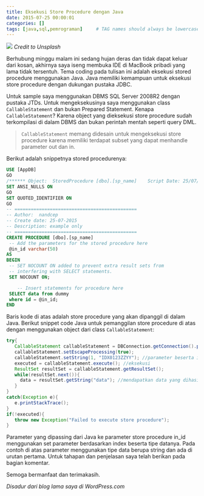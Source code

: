 ```yaml
---
title: Eksekusi Store Procedure dengan Java
date: 2015-07-25 00:00:01
categories: []
tags: [java,sql,pemrograman]     # TAG names should always be lowercase
---
```

![](https://images.unsplash.com/photo-1612629278431-0cd4cf0fb111?q=80&w=3173&auto=format&fit=crop&ixlib=rb-4.0.3&ixid=M3wxMjA3fDB8MHxwaG90by1wYWdlfHx8fGVufDB8fHx8fA%3D%3D)
_Credit to Unsplash_

Berhubung minggu malam ini sedang hujan deras dan tidak dapat keluar dari kosan, akhirnya saya iseng membuka IDE di MacBook pribadi yang lama tidak tersentuh. Tema coding pada tulisan ini adalah eksekusi stored procedure menggunakan Java. Java memiliki kemampuan untuk eksekusi store procedure dengan dukungan pustaka JDBC.

Untuk sample saya menggunakan DBMS SQL Server 2008R2 dengan pustaka JTDs. Untuk mengeksekusinya saya menggunakan class `CallableStatement` dan bukan Prepared Statement. Kenapa `CallableStatement`? Karena object yang dieksekusi store procedure sudah terkompilasi di dalam DBMS dan bukan perintah mentah seperti query DML.

> `CallableStatement` memang didesain untuk mengeksekusi store procedure karena memiliki terdapat subset yang dapat menhandle parameter out dan in.

Berikut adalah snippetnya stored procedurenya:

```sql
USE [AppDB]
GO
/****** Object:  StoredProcedure [dbo].[sp_name]    Script Date: 25/07/2015 21:35:13 ******/
SET ANSI_NULLS ON
GO
SET QUOTED_IDENTIFIER ON
GO
-- =============================================
-- Author:  nandcep
-- Create date: 25-07-2015
-- Description: example only
-- =============================================
CREATE PROCEDURE [dbo].[sp_name] 
 -- Add the parameters for the stored procedure here
 @in_id varchar(50)
AS
BEGIN
 -- SET NOCOUNT ON added to prevent extra result sets from
 -- interfering with SELECT statements.
 SET NOCOUNT ON;

    -- Insert statements for procedure here
 SELECT data from dummy
 where id = @in_id; 
END
```

Baris kode di atas adalah store procedure yang akan dipanggil di dalam Java. Berikut snippet code Java untuk pemanggilan store procedure di atas dengan menggunakan object dari class `CallableStatement`:

```java
try{
   CallableStatement callableStatement = DBConnection.getConnection().prepareCall("EXEC sp_name ?"); //execute sp dengan callable, parameter diwakilkan sebagai ?
   callableStatement.setEscapeProcessing(true);
   callableStatement.setString(1, "IDX0123ZZYY"); //parameter beserta indexnya
   executed = callableStatement.execute(); //eksekusi
   ResultSet resultSet = callableStatement.getResultSet();
   while(resultSet.next()){
     data = resultSet.getString("data"); //mendapatkan data yang dihasilkan oleh store procedure (lihat baris terakhir)
   }
}
catch(Exception e){
   e.printStackTrace();
}
if(!executed){
   throw new Exception("Failed to execute store procedure");
}
```

Parameter yang dipassing dari Java ke parameter store procedure in_id menggunakan set parameter berdasarkan index beserta tipe datanya. Pada contoh di atas parameter menggunakan tipe data berupa string dan ada di urutan pertama. Untuk tahapan dan penjelasan saya telah berikan pada bagian komentar. 

Semoga bermanfaat dan terimakasih.

_Disadur dari blog lama saya di WordPress.com_